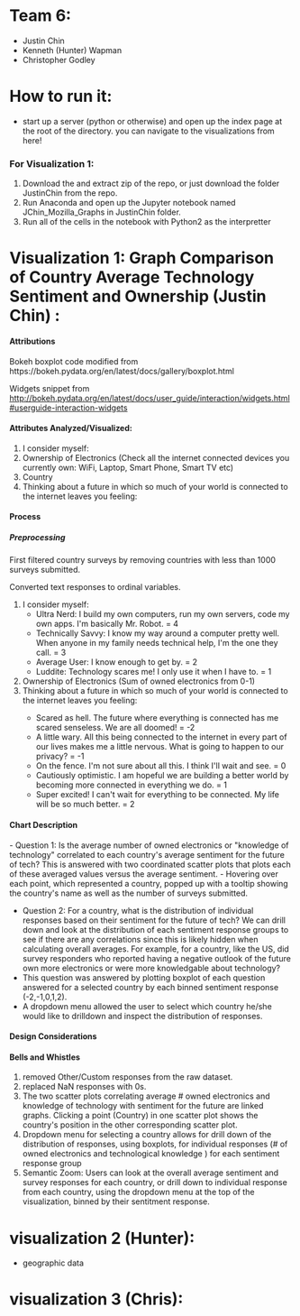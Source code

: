 # Team 6:
- Justin Chin
- Kenneth (Hunter) Wapman
- Christopher Godley

# How to run it:
- start up a server (python or otherwise) and open up the index page at the root of the directory. you can navigate to the visualizations from here!

### For Visualization 1:  
1. Download the and extract zip of the repo, or just download the folder JustinChin from the repo.    
2. Run Anaconda and open up the Jupyter notebook named JChin_Mozilla_Graphs in JustinChin folder.
3. Run all of the cells in the notebook with Python2 as the interpretter

# Visualization 1: Graph Comparison of Country Average Technology Sentiment and Ownership (Justin Chin) :
<h4>Attributions</h4>
Bokeh boxplot code modified from https://bokeh.pydata.org/en/latest/docs/gallery/boxplot.html

Widgets snippet from http://bokeh.pydata.org/en/latest/docs/user_guide/interaction/widgets.html#userguide-interaction-widgets

<h4>Attributes Analyzed/Visualized: </h4>
<ol>
  <li> I consider myself: </li>  
  <li>Ownership of Electronics (Check all the internet connected devices you currently own: WiFi, Laptop, Smart Phone, Smart TV etc) </li>
  <li> Country </li>
  <li> Thinking about a future in which so much of your world is connected to the internet leaves you feeling: </li>
</ol>

<h4> Process </h4>
<h5>Preprocessing</h5>
First filtered country surveys by removing countries with less than 1000 surveys submitted.

Converted text responses to ordinal variables.
<ol>
<li> I consider myself:
 <ul>
  <li> Ultra Nerd:  I build my own computers, run my own servers, code my own apps. I'm basically Mr. Robot. = 4 </li>
  <li> Technically Savvy:   I know my way around a computer pretty well. When anyone in my family needs technical help, I'm the one they call. = 3 </li>
  <li> Average User:   I know enough to get by. = 2 </li>
  <li> Luddite:  Technology scares me! I only use it when I have to. = 1 </li>
 </ul>
</li>
<li> Ownership of Electronics (Sum of owned electronics from 0-1) </li> 
<li> Thinking about a future in which so much of your world is connected to the internet leaves you feeling:  </li>
 <ul>
  <li>Scared as hell. The future where everything is connected has me scared senseless. We are all doomed! = -2 </li>
  <li>A little wary. All this being connected to the internet in every part of our lives makes me a little nervous. What is going to happen to our privacy? = -1 </li>
  <li>On the fence.  I'm not sure about all this. I think I'll wait and see. = 0 </li>
  <li>Cautiously optimistic. I am hopeful we are building a better world by becoming more connected in everything we do. = 1 </li>
  <li>Super excited! I can't wait for everything to be connected. My life will be so much better. = 2 </li>
  </ul>
</ol>

<h4>Chart Description</h4>
- Question 1: Is the average number of owned electronics or "knowledge of technology" correlated to each country's average sentiment for the future of tech?  This is answered with two coordinated scatter plots that plots each of these averaged values versus the average sentiment.
- Hovering over each point, which represented a country, popped up with a tooltip showing the country's name as well as the number of surveys submitted.

- Question 2: For a country, what is the distribution of individual responses based on their sentiment for the future of tech?  We can drill down and look at the distribution of each sentiment response groups to see if there are any correlations since this is likely hidden when calculating overall averages.  For example, for a country, like the US, did survey responders who reported having a negative outlook of the future own more electronics or were more knowledgable about technology?  
- This question was answered by plotting boxplot of each question answered for a selected country by each binned sentiment response (-2,-1,0,1,2).
- A dropdown menu allowed the user to select which country he/she would like to drilldown and inspect the distribution of responses.

<h4> Design Considerations </h5>

<h4>Bells and Whistles </h4>
<ol>
  <li> removed Other/Custom responses from the raw dataset. </li>
  <li> replaced NaN responses with 0s. </li>
  <li> The two scatter plots correlating average # owned electronics and knowledge of technology with sentiment for the future are linked graphs.  Clicking a point (Country) in one scatter plot shows the country's position in the other corresponding scatter plot.  </li>
  <li> Dropdown menu for selecting a country allows for drill down of the distribution of responses, using boxplots, for individual responses (# of owned electronics and technological knowledge ) for each sentiment response group</li>
  <li> Semantic Zoom:  Users can look at the overall average sentiment and survey responses for each country, or drill down to individual response from each country, using the dropdown menu at the top of the visualization, binned by their sentitment response.</li>
</ol>

# visualization 2 (Hunter):
- geographic data

# visualization 3 (Chris):
